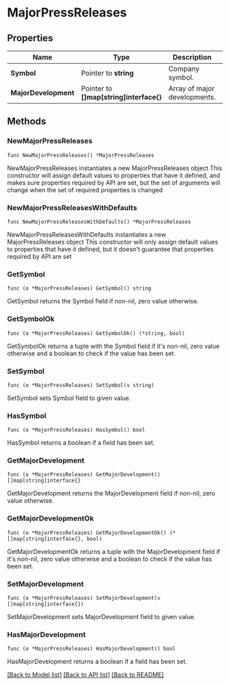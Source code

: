 # MajorPressReleases

## Properties

Name | Type | Description | Notes
------------ | ------------- | ------------- | -------------
**Symbol** | Pointer to **string** | Company symbol. | [optional] 
**MajorDevelopment** | Pointer to **[]map[string]interface{}** | Array of major developments. | [optional] 

## Methods

### NewMajorPressReleases

`func NewMajorPressReleases() *MajorPressReleases`

NewMajorPressReleases instantiates a new MajorPressReleases object
This constructor will assign default values to properties that have it defined,
and makes sure properties required by API are set, but the set of arguments
will change when the set of required properties is changed

### NewMajorPressReleasesWithDefaults

`func NewMajorPressReleasesWithDefaults() *MajorPressReleases`

NewMajorPressReleasesWithDefaults instantiates a new MajorPressReleases object
This constructor will only assign default values to properties that have it defined,
but it doesn't guarantee that properties required by API are set

### GetSymbol

`func (o *MajorPressReleases) GetSymbol() string`

GetSymbol returns the Symbol field if non-nil, zero value otherwise.

### GetSymbolOk

`func (o *MajorPressReleases) GetSymbolOk() (*string, bool)`

GetSymbolOk returns a tuple with the Symbol field if it's non-nil, zero value otherwise
and a boolean to check if the value has been set.

### SetSymbol

`func (o *MajorPressReleases) SetSymbol(v string)`

SetSymbol sets Symbol field to given value.

### HasSymbol

`func (o *MajorPressReleases) HasSymbol() bool`

HasSymbol returns a boolean if a field has been set.

### GetMajorDevelopment

`func (o *MajorPressReleases) GetMajorDevelopment() []map[string]interface{}`

GetMajorDevelopment returns the MajorDevelopment field if non-nil, zero value otherwise.

### GetMajorDevelopmentOk

`func (o *MajorPressReleases) GetMajorDevelopmentOk() (*[]map[string]interface{}, bool)`

GetMajorDevelopmentOk returns a tuple with the MajorDevelopment field if it's non-nil, zero value otherwise
and a boolean to check if the value has been set.

### SetMajorDevelopment

`func (o *MajorPressReleases) SetMajorDevelopment(v []map[string]interface{})`

SetMajorDevelopment sets MajorDevelopment field to given value.

### HasMajorDevelopment

`func (o *MajorPressReleases) HasMajorDevelopment() bool`

HasMajorDevelopment returns a boolean if a field has been set.


[[Back to Model list]](../README.md#documentation-for-models) [[Back to API list]](../README.md#documentation-for-api-endpoints) [[Back to README]](../README.md)


